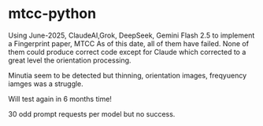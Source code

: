 # mtcc-python
Using June-2025, ClaudeAI,Grok, DeepSeek, Gemini Flash 2.5 to implement a Fingerprint paper, MTCC
As of this date, all of them have failed. None of them could produce correct code except for Claude
which corrected to a great level the orientation processing. 

Minutia seem to be detected but thinning, orientation images, freqyuency iamges was a struggle. 

Will test again in 6 months time!

30 odd prompt requests per model but no success. 